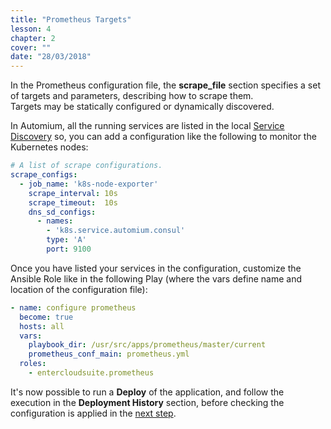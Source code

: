 ```yaml
---
title: "Prometheus Targets"
lesson: 4
chapter: 2
cover: ""
date: "28/03/2018"
---
```


In the Prometheus configuration file, the **scrape_file** section specifies a set of targets and parameters, describing how to scrape them.  
Targets may be statically configured or dynamically discovered.

In Automium, all the running services are listed in the local [Service Discovery](/concepts/service-discovery) so, you can add a configuration like the following to monitor the Kubernetes nodes:

```yaml
# A list of scrape configurations.
scrape_configs:
  - job_name: 'k8s-node-exporter'
    scrape_interval: 10s
    scrape_timeout:  10s
    dns_sd_configs:
      - names:
        - 'k8s.service.automium.consul'
        type: 'A'
        port: 9100
```

Once you have listed your services in the configuration, customize the Ansible Role like in the following Play (where the vars define name and location of the configuration file):

```yaml
- name: configure prometheus
  become: true
  hosts: all
  vars:
    playbook_dir: /usr/src/apps/prometheus/master/current
    prometheus_conf_main: prometheus.yml
  roles:
    - entercloudsuite.prometheus
```

It's now possible to run a **Deploy** of the application, and follow the execution in the **Deployment History** section, before checking the configuration is applied in the [next step](prometheus-api).